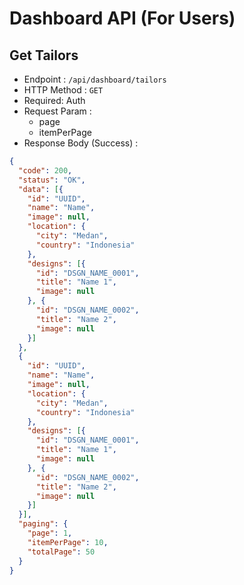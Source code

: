 # Dashboard API (For Users)

## Get Tailors

+ Endpoint : ``/api/dashboard/tailors``
+ HTTP Method : `GET`
+ Required: Auth
+ Request Param :
  + page
  + itemPerPage
+ Response Body (Success) :

```json
{
  "code": 200,
  "status": "OK",
  "data": [{
    "id": "UUID",
    "name": "Name",
    "image": null,
    "location": {
      "city": "Medan",
      "country": "Indonesia"
    },
    "designs": [{
      "id": "DSGN_NAME_0001",
      "title": "Name 1",
      "image": null
    }, {
      "id": "DSGN_NAME_0002",
      "title": "Name 2",
      "image": null
    }]
  },
  {
    "id": "UUID",
    "name": "Name",
    "image": null,
    "location": {
      "city": "Medan",
      "country": "Indonesia"
    },
    "designs": [{
      "id": "DSGN_NAME_0001",
      "title": "Name 1",
      "image": null
    }, {
      "id": "DSGN_NAME_0002",
      "title": "Name 2",
      "image": null
    }]
  }],
  "paging": {
    "page": 1,
    "itemPerPage": 10,
    "totalPage": 50
  }
}
```
